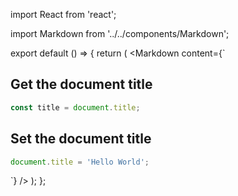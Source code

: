 import React from 'react';

import Markdown from '../../components/Markdown';

export default () => {
    return (
<Markdown
    content={`
## Get the document title

~~~ javascript
const title = document.title;
~~~

## Set the document title

~~~ javascript
document.title = 'Hello World';
~~~
`}
/>
    );
};
